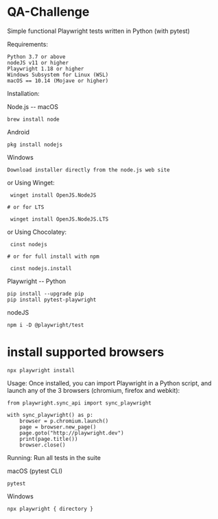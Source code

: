 # QA-Challenge

Simple functional  Playwright tests written in Python (with pytest) 

Requirements:

    Python 3.7 or above 
    nodeJS v11 or higher
    Playwright 1.18 or higher 
    Windows Subsystem for Linux (WSL)
    macOS == 10.14 (Mojave or higher)


Installation:

   Node.js --
   macOS
   
    brew install node

   Android 
   
    pkg install nodejs

   Windows
   
    Download installer directly from the node.js web site
     
   or Using Winget:
   
     winget install OpenJS.NodeJS
     
    # or for LTS
    
     winget install OpenJS.NodeJS.LTS

   or Using Chocolatey:
   
     cinst nodejs
     
    # or for full install with npm
    
     cinst nodejs.install

Playwright --
    Python
    
    pip install --upgrade pip
    pip install pytest-playwright
    

   nodeJS
    
    npm i -D @playwright/test
    
   # install supported browsers
   
    npx playwright install

Usage: Once installed, you can import Playwright in a Python script, and launch any of the 3 browsers (chromium, firefox and webkit):

    from playwright.sync_api import sync_playwright

    with sync_playwright() as p:
        browser = p.chromium.launch()
        page = browser.new_page()
        page.goto("http://playwright.dev")
        print(page.title())
        browser.close()

Running: Run all tests in the suite

   macOS (pytest CLI)
   
    pytest
 
   Windows
   
    npx playwright { directory }
